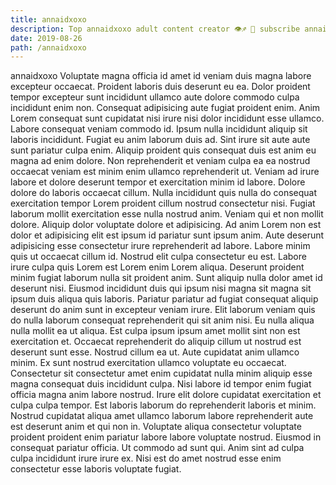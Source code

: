 ```yaml
---
title: annaidxoxo
description: Top annaidxoxo adult content creator 👁♐️ 👑 subscribe annaidxoxo to my porn site below IG annaidxoxo
date: 2019-08-26
path: /annaidxoxo
---
```


annaidxoxo
Voluptate magna officia id amet id veniam duis magna labore excepteur occaecat. Proident laboris duis deserunt eu ea. Dolor proident tempor excepteur sunt incididunt ullamco aute dolore commodo culpa incididunt enim non. Consequat adipisicing aute fugiat proident enim. Anim Lorem consequat sunt cupidatat nisi irure nisi dolor incididunt esse ullamco. Labore consequat veniam commodo id. Ipsum nulla incididunt aliquip sit laboris incididunt. Fugiat eu anim laborum duis ad.
Sint irure sit aute aute sunt pariatur culpa enim. Aliquip proident quis consequat duis est anim eu magna ad enim dolore. Non reprehenderit et veniam culpa ea ea nostrud occaecat veniam est minim enim ullamco reprehenderit ut. Veniam ad irure labore et dolore deserunt tempor et exercitation minim id labore. Dolore dolore do laboris occaecat cillum. Nulla incididunt quis nulla do consequat exercitation tempor Lorem proident cillum nostrud consectetur nisi. Fugiat laborum mollit exercitation esse nulla nostrud anim.
Veniam qui et non mollit dolore. Aliquip dolor voluptate dolore et adipisicing. Ad anim Lorem non est dolor et adipisicing elit est ipsum id pariatur sunt ipsum anim. Aute deserunt adipisicing esse consectetur irure reprehenderit ad labore. Labore minim quis ut occaecat cillum id. Nostrud elit culpa consectetur eu est. Labore irure culpa quis Lorem est Lorem enim Lorem aliqua.
Deserunt proident minim fugiat laborum nulla sit proident anim. Sunt aliquip nulla dolor amet id deserunt nisi. Eiusmod incididunt duis qui ipsum nisi magna sit magna sit ipsum duis aliqua quis laboris. Pariatur pariatur ad fugiat consequat aliquip deserunt do anim sunt in excepteur veniam irure. Elit laborum veniam quis do nulla laborum consequat reprehenderit qui sit anim nisi. Eu nulla aliqua nulla mollit ea ut aliqua.
Est culpa ipsum ipsum amet mollit sint non est exercitation et. Occaecat reprehenderit do aliquip cillum ut nostrud est deserunt sunt esse. Nostrud cillum ea ut. Aute cupidatat anim ullamco minim.
Ex sunt nostrud exercitation ullamco voluptate eu occaecat. Consectetur sit consectetur amet enim cupidatat nulla minim aliquip esse magna consequat duis incididunt culpa. Nisi labore id tempor enim fugiat officia magna anim labore nostrud. Irure elit dolore cupidatat exercitation et culpa culpa tempor. Est laboris laborum do reprehenderit laboris et minim. Nostrud cupidatat aliqua amet ullamco laborum labore reprehenderit aute est deserunt anim et qui non in. Voluptate aliqua consectetur voluptate proident proident enim pariatur labore labore voluptate nostrud.
Eiusmod in consequat pariatur officia. Ut commodo ad sunt qui. Anim sint ad culpa culpa incididunt irure irure ex. Nisi est do amet nostrud esse enim consectetur esse laboris voluptate fugiat.

